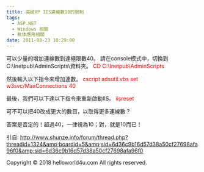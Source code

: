 ```yaml
---
title: 突破XP IIS連線數10的限制
tags:
  - ASP.NET
  - Windows 相關
  - 軟体應用相關
date: 2011-08-23 18:29:00
---
```


可以少量的增加連線數到達極限數40。
請在console模式中，切換到C:\Inetpub\AdminScripts\資料夾。
<span class="Apple-style-span" style="color: red;">CD C:\Inetpub\AdminScripts</span>

然後輸入以下指令來增加連數。
<span class="Apple-style-span" style="color: red;">cscript adsutil.vbs set w3svc/MaxConnections 40</span>

最後，我們可以下達以下指令來重新啟動IIS。
<span class="Apple-style-span" style="color: red;">iisreset</span>

可不可以把40改成更大的數目，以取得更多連線數？ 

答案是否定的！超過40，一律視為10；對，就是10而已！

引自: http://www.shunze.info/forum/thread.php?threadid=1324&amp;boardid=5&amp;sid=6d36c9b16d57d38a50cf27698afa96f0&amp;sid=6d36c9b16d57d38a50cf27698afa96f0<div class="blogger-post-footer">Copyright © 2018 helloworld4u.com All rights reserved.</div>